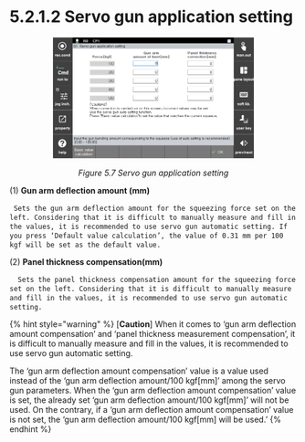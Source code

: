 ﻿# 5.2.1.2 Servo gun application setting


<p align=center>
<img src="../../../_assets/image_6_eng.PNG" width="70%"></img>
<em><p align="center">Figure 5.7 Servo gun application setting</p></em>
</p>


(1)  **Gun arm deflection amount (mm)**

     Sets the gun arm deflection amount for the squeezing force set on the left. Considering that it is difficult to manually measure and fill in the values, it is recommended to use servo gun automatic setting. If you press ‘Default value calculation’, the value of 0.31 mm per 100 kgf will be set as the default value.
 
(2)  **Panel thickness compensation(mm)**

      Sets the panel thickness compensation amount for the squeezing force set on the left. Considering that it is difficult to manually measure and fill in the values, it is recommended to use servo gun automatic setting.

{% hint style="warning" %}
[**Caution**]   When it comes to ‘gun arm deflection amount compensation’ and ‘panel thickness measurement compensation’, it is difficult to manually measure and fill in the values, it is recommended to use servo gun automatic setting.

The ‘gun arm deflection amount compensation’ value is a value used instead of the ‘gun arm deflection amount/100 kgf\[mm]’ among the servo gun parameters. When the ‘gun arm deflection amount compensation’ value is set, the already set ‘gun arm deflection amount/100 kgf\[mm]’ will not be used. On the contrary, if a ‘gun arm deflection amount compensation’ value is not set, the ‘gun arm deflection amount/100 kgf\[mm] will be used.’
{% endhint %}
